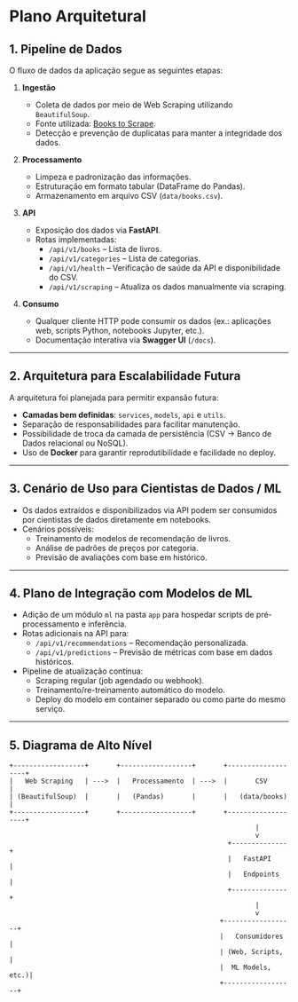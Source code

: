 # Plano Arquitetural

## 1. Pipeline de Dados

O fluxo de dados da aplicação segue as seguintes etapas:

1. **Ingestão**
   - Coleta de dados por meio de Web Scraping utilizando `BeautifulSoup`.
   - Fonte utilizada: [Books to Scrape](https://books.toscrape.com/).
   - Detecção e prevenção de duplicatas para manter a integridade dos dados.

2. **Processamento**
   - Limpeza e padronização das informações.
   - Estruturação em formato tabular (DataFrame do Pandas).
   - Armazenamento em arquivo CSV (`data/books.csv`).

3. **API**
   - Exposição dos dados via **FastAPI**.
   - Rotas implementadas:
     - `/api/v1/books` – Lista de livros.
     - `/api/v1/categories` – Lista de categorias.
     - `/api/v1/health` – Verificação de saúde da API e disponibilidade do CSV.
     - `/api/v1/scraping` – Atualiza os dados manualmente via scraping.

4. **Consumo**
   - Qualquer cliente HTTP pode consumir os dados (ex.: aplicações web, scripts Python, notebooks Jupyter, etc.).
   - Documentação interativa via **Swagger UI** (`/docs`).

---

## 2. Arquitetura para Escalabilidade Futura

A arquitetura foi planejada para permitir expansão futura:

- **Camadas bem definidas**: `services`, `models`, `api` e `utils`.
- Separação de responsabilidades para facilitar manutenção.
- Possibilidade de troca da camada de persistência (CSV → Banco de Dados relacional ou NoSQL).
- Uso de **Docker** para garantir reprodutibilidade e facilidade no deploy.

---

## 3. Cenário de Uso para Cientistas de Dados / ML

- Os dados extraídos e disponibilizados via API podem ser consumidos por cientistas de dados diretamente em notebooks.
- Cenários possíveis:
  - Treinamento de modelos de recomendação de livros.
  - Análise de padrões de preços por categoria.
  - Previsão de avaliações com base em histórico.

---

## 4. Plano de Integração com Modelos de ML

- Adição de um módulo `ml` na pasta `app` para hospedar scripts de pré-processamento e inferência.
- Rotas adicionais na API para:
  - `/api/v1/recommendations` – Recomendação personalizada.
  - `/api/v1/predictions` – Previsão de métricas com base em dados históricos.
- Pipeline de atualização contínua:
  - Scraping regular (job agendado ou webhook).
  - Treinamento/re-treinamento automático do modelo.
  - Deploy do modelo em container separado ou como parte do mesmo serviço.

---

## 5. Diagrama de Alto Nível

```
+------------------+       +------------------+       +-------------------+
|   Web Scraping   | --->  |   Processamento  | --->  |       CSV         |
| (BeautifulSoup)  |       |   (Pandas)       |       |   (data/books)    |
+------------------+       +------------------+       +-------------------+
                                                              |
                                                              v
                                                       +--------------+
                                                       |   FastAPI    |
                                                       |   Endpoints  |
                                                       +--------------+
                                                              |
                                                              v
                                                     +------------------+
                                                     |   Consumidores   |
                                                     | (Web, Scripts,   |
                                                     |  ML Models, etc.)|
                                                     +------------------+
```
